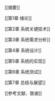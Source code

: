 [[摘要]]

[[第1章 绪论]]

[[第2章 系统关键技术]]

[[第3章 系统需求分析]]

[[第4章 系统设计]]

[[第5章 系统的实现]]

[[第6章 系统测试]]

[[第7章 总结与展望]]

[[参考文献、致谢]]
